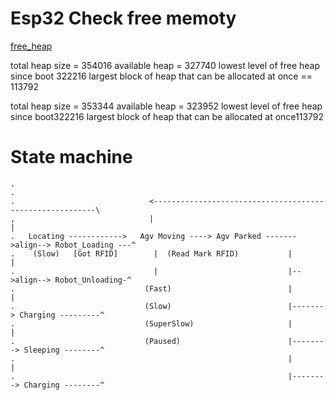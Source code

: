 # Esp32 Check free memoty
[free_heap](https://techtutorialsx.com/2017/12/17/esp32-arduino-getting-the-free-heap/)

total heap size = 354016
available heap = 327740
lowest level of free heap since boot  322216
largest block of heap that can be allocated at once == 113792


total heap size = 353344
available heap = 323952
lowest level of free heap since boot322216
largest block of heap that can be allocated at once113792

# State machine




```
.     
.     
.                              <---------------------------------------------------------\
,                              |                                                          | 
.   Locating ------------>   Agv Moving ----> Agv Parked ------->align--> Robot_Loading ---^  
.    (Slow)   [Got RFID]        |  (Read Mark RFID)           |                           | 
.                               |                             |-->align--> Robot_Unloading-^
.                             (Fast)                          |                           |
.                             (Slow)                          |-------> Charging ---------^
.                             (SuperSlow)                     |                           |
.                             (Paused)                        |--------> Sleeping --------^
.                                                             |                           |
.                                                             |--------> Charging --------^
```